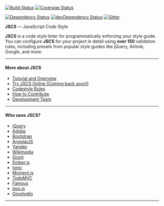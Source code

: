 [![Build Status](https://travis-ci.org/jscs-dev/node-jscs.svg?branch=master)](https://travis-ci.org/jscs-dev/node-jscs)
[![Coverage Status](https://img.shields.io/coveralls/jscs-dev/node-jscs.svg?style=flat)](https://coveralls.io/r/jscs-dev/node-jscs?branch=master)

[![Dependency Status](https://david-dm.org/jscs-dev/node-jscs.svg?theme=shields.io&style=flat)](https://david-dm.org/jscs-dev/node-jscs)
[![devDependency Status](https://david-dm.org/jscs-dev/node-jscs/dev-status.svg?theme=shields.io&style=flat)](https://david-dm.org/jscs-dev/node-jscs#info=devDependencies)
[![Gitter](https://img.shields.io/badge/gitter-join%20chat-green.svg?style=flat)](https://gitter.im/jscs-dev/node-jscs?utm_source=badge&utm_medium=badge&utm_campaign=pr-badge)

**JSCS** — JavaScript Code Style

**JSCS** is a code style linter for programmatically enforcing your style guide.
You can configure **JSCS** for your project in detail using **over 150** validation rules,
including presets from popular style guides like jQuery, Airbnb, Google, and more.

---

#### More about JSCS

 * [Tutorial and Overview](http://jscs.info/overview.html)
 * [Try JSCS Online (Coming back soon!)](http://jscs.info/demo.html)
 * [Codestyle Rules](http://jscs.info/rules.html)
 * [How to Contribute](http://jscs.info/contributing.html)
 * [Development Team](http://jscs.info)

---

#### Who uses JSCS?

 * [jQuery](http://jquery.com/)
 * [Adobe](http://www.adobe.com/)
 * [Bootstrap](http://getbootstrap.com/)
 * [AngularJS](https://angularjs.org/)
 * [Yandex](https://yandex.com/)
 * [Wikimedia](https://www.wikimedia.org/)
 * [Grunt](http://gruntjs.com/)
 * [Ember.js](http://www.emberjs.com/)
 * [Ionic](http://ionicframework.com/)
 * [Moment.js](http://momentjs.com/)
 * [TodoMVC](http://todomvc.com/)
 * [Famous](http://famo.us/)
 * [less.js](http://lesscss.org/)
 * [Goodvidio](http://goodvid.io/)

---
